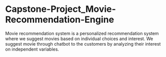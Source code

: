 # Capstone-Project_Movie-Recommendation-Engine
Movie recommendation system is a personalized recommendation system where we suggest movies based on individual choices and interest.  We suggest movie through chatbot to the customers by analyzing their interest on independent variables.
